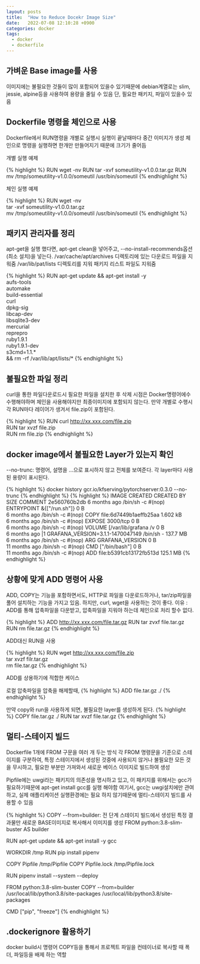 ```yaml
---
layout: posts
title:  "How to Reduce Docekr Image Size"
date:   2022-07-08 12:10:28 +0900
categories: docker
tags:
  - docker
  - dockerfile
---
```


## 가벼운 Base image를 사용

이미지에는 불필요한 것들이 많이 포함되어 있을수 있기때문에 debian계열로는 slim, jessie, alpine등을 사용하여 용량을 줄일 수 있음
단, 필요한 패키지, 파일이 있을수 있음

## Dockerfile 명령을 체인으로 사용
Dockerfile에서 RUN명령을 개별로 실행시 실행이 끝날때마다 중간 이미지가 생성
체인으로 명령을 실행하면 한개만 만들어지기 때문에 크기가 줄어듬

개별 실행 예제

{% highlight %}
RUN wget -nv
RUN tar -xvf someutility-v1.0.0.tar.gz
RUN mv /tmp/someutility-v1.0.0/someutil /usr/bin/someutil
{% endhighlight %}

체인 실행 예제

{% highlight %}
RUN wget -nv \
tar -xvf someutility-v1.0.0.tar.gz \
mv /tmp/someutility-v1.0.0/someutil /usr/bin/someutil
{% endhighlight %}

## 패키지 관리자를 정리

apt-get을 실행 했다면, apt-get clean을 넣어주고, --no-install-recommends옵션(최소 설치)을 넣는다.
/var/cache/apt/archives 디렉토리에 있는 다운로드 파일을 지워줌
/var/lib/pat/lists 디렉토리를 지워 패키지 리스트 파일도 지워줌

{% highlight %}
RUN apt-get update && apt-get install -y \
    aufs-tools \
    automake \
    build-essential \
    curl \
    dpkg-sig \
    libcap-dev \
    libsqlite3-dev \
    mercurial \
    reprepro \
    ruby1.9.1 \
    ruby1.9.1-dev \
    s3cmd=1.1.* \
 && rm -rf /var/lib/apt/lists/*
{% endhighlight %}

## 불필요한 파일 정리

curl을 통한 파일다운로드시 필요한 파일을 설치한 후 삭제
시점은 Docker명령어에수 수행해야하며 체인을 사용해야지만 최종이미지에 포함되지 않는다.
만약 개별로 수행시 각 RUN마다 레이어가 생겨서 file.zip이 포함된다.

{% highlight %}
RUN curl http://xx.xxx.com/file.zip \
RUN tar xvzf file.zip \
RUN rm file.zip
{% endhighlight %}

## docker image에서 불필요한 Layer가 있는지 확인

--no-trunc: 명령어, 설명을 ...으로 표시하지 않고 전체를 보여준다.
각 layer마다 사용된 용량이 표시된다.

{% highlight %}
docker history gcr.io/kfserving/pytorchserver:0.3.0 --no-trunc
{% endhighlight %}
{% highlight %}
IMAGE               CREATED             CREATED BY                                      SIZE                COMMENT
2e560760b2db        6 months ago        /bin/sh -c #(nop) ENTRYPOINT &{["/run.sh"]}     0 B                 
<missing>           6 months ago        /bin/sh -c #(nop) COPY file:6d7449b1aeffb25aa   1.602 kB            
<missing>           6 months ago        /bin/sh -c #(nop) EXPOSE 3000/tcp               0 B                 
<missing>           6 months ago        /bin/sh -c #(nop) VOLUME [/var/lib/grafana /v   0 B                 
<missing>           6 months ago        |1 GRAFANA_VERSION=3.1.1-1470047149 /bin/sh -   137.7 MB            
<missing>           6 months ago        /bin/sh -c #(nop) ARG GRAFANA_VERSION           0 B                 
<missing>           11 months ago       /bin/sh -c #(nop) CMD ["/bin/bash"]             0 B                 
<missing>           11 months ago       /bin/sh -c #(nop) ADD file:b5391cb13172fb513d   125.1 MB
{% endhighlight %}

## 상황에 맞게 ADD 명령어 사용
ADD, COPY는 기능을 포함하면서도, HTTP로 파일을 다운로드하거나, tar/zip파일을 풀어 설치하는 기능을 가지고 있음.
하지만, curl, wget을 사용하는 것이 좋다.
이유 : ADD를 통해 압축파일을 다운받고, 압축파일을 지워야 하는데 체인으로 처리 할수 없다.

{% highlight %}
ADD http://xx.xxx.com/file.tar.gz
RUN tar zvxf file.tar.gz
RUN rm file.tar.gz
{% endhighlight %}

ADD대신 RUN을 사용

{% highlight %}
RUN wget http://xx.xxx.com/file.zip \
    tar xvzf filr.tar.gz \
    rm file.tar.gz
{% endhighlight %}

ADD를 상용하기에 적합한 케이스

로컬 압축파일을 압축을 해제할때,
{% highlight %}
ADD file.tar.gz ./
{% endhighlight %}

만약 copy와 run을 사용하게 되면, 불필요한 layer를 생성하게 된다.
{% highlight %}
COPY file.tar.gz ./
RUN tar xvzf file.tar.gz
{% endhighlight %}

## 멀티-스테이지 빌드

Dockerfile 1개에 FROM 구문을 여러 개 두는 방식
각 FROM 명령문을 기준으로 스테이지를 구분하여, 특정 스테이지에서 생성된 것중에 사용되지 않거나 불필요한 모든 것을 무시하고, 필요한 부분만 가져와서 새로운 베이스 이미지로 빌드하여 생성

Pipfile에는 uwgi라는 패키지의 의존성을 명시하고 있고, 이 패키지를 위해서는 gcc가 필요하기때문에 apt-get install gcc를 실행 해야함
여기서, gcc는 uwgi설치에만 관여하고, 실제 애플리케이션 실행환경에는 필요 하지 않기때문에 멀티-스테이지 빌드를 사용할 수 있음

{% highlight %}
COPY --from=builder: 전 단계 스테이지 빌드에서 생성된 특정 결과물만 새로운 BASE이미지로 복사해서 이미지를 생성
FROM python:3.8-slim-buster AS builder

RUN apt-get update && apt-get install -y gcc

WORKDIR /tmp
RUN pip install pipenv

COPY Pipfile /tmp/Pipfile
COPY Pipfile.lock /tmp/Pipfile.lock

RUN pipenv install --system --deploy

FROM python:3.8-slim-buster
COPY --from=builder /usr/local/lib/python3.8/site-packages /usr/local/lib/python3.8/site-packages

CMD ["pip", "freeze"]
{% endhighlight %}

## .dockerignore 활용하기
docker build시 명령어 COPY등을 통해서 프로젝트 파일을 컨테이너로 복사할 때 폭더, 파일등을 배제 하는 역할